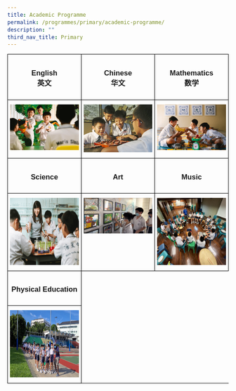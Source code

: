 ```yaml
---
title: Academic Programme
permalink: /programmes/primary/academic-programme/
description: ""
third_nav_title: Primary
---
```

<style type="text/css">
.tg  {border-collapse:collapse;border-spacing:0;}
.tg td{border-color:black;border-style:solid;border-width:1px;font-family:Arial, sans-serif;font-size:14px;
  overflow:hidden;padding:10px 5px;word-break:normal;}
.tg th{border-color:black;border-style:solid;border-width:1px;font-family:Arial, sans-serif;font-size:14px;
  font-weight:normal;overflow:hidden;padding:10px 5px;word-break:normal;}
.tg .tg-0lax{text-align:left;vertical-align:top}
</style>
<table class="tg" style="table-layout: fixed; width: 100%;">
<thead>
  <tr>
    <td class="tg-0lax" style="width: 33.33%"><center><h3>English<br>英文</h3></center></td>
    <td class="tg-0lax" style="width: 33.33%"><center><h3>Chinese<br>华文</h3></center></td>
    <td class="tg-0lax" style="width: 33.33%"><center><h3>Mathematics<br>数学</h3></center></td>
  </tr>
</thead>
<tbody>
  <tr>
    <td class="tg-0lax">
      <a href="/programmes/primary/academic-programme/english/">
<img src="/images/english_v3.png" alt="english">
    </a></td>
    <td class="tg-0lax" style="text-align: center;">
      <a href="/programmes/primary/academic-programme/mathematics/">
        <img src="/images/chinese%20language.jpeg" alt="chinese language" style="max-width: 100%; height: auto;">
      </a>
    </td>
    <td class="tg-0lax">
      <a href="/e-open-house/cca-showcase/clubs-and-societies/arts-council/">
        <img src="/images/math_v3.png" style="max-width: 100%; height: auto;">
      </a>
    </td>
  </tr>
  <tr>
    <td class="tg-0lax" style="width: 33.33%"><center><h3>Science<br></h3></center></td>
    <td class="tg-0lax" style="width: 33.33%"><center><h3>Art<br></h3></center></td>
    <td class="tg-0lax" style="width: 33.33%"><center><h3>Music<br></h3></center></td>
  </tr>
  <tr>
    <td class="tg-0lax"><a href="/programmes/primary/academic-programme/science/">
<img src="/images/science_v3.png" alt="science" width="272" height="153">
</a></td>
    <td class="tg-0lax"><a href="/programmes/primary/academic-programme/art/">
<img src="/images/art%20%20%20.jpeg" alt="art" style="max-width: 100%; height: auto;">
</a></td>
    <td class="tg-0lax"><a href="/programmes/primary/academic-programme/music/">
<img src="/images/music%20.jpeg" alt="music" width="272" height="153">
</a></td>
  </tr>
  <tr>
    <td class="tg-0lax" style="width: 33.33%"><center><h3>Physical Education<br></h3></center></td>
  </tr>
  <tr>
    <td class="tg-0lax"><a href="/programmes/primary/academic-programme/physical-education/">
<img src="/images/physical%20education.jpeg" alt="PE" width="272" height="153"></a></td>
</tr></tbody>
</table>